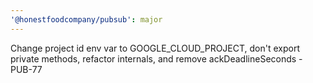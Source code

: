 ```yaml
---
'@honestfoodcompany/pubsub': major
---
```


Change project id env var to GOOGLE_CLOUD_PROJECT, don't export private methods, refactor internals, and remove ackDeadlineSeconds - PUB-77
